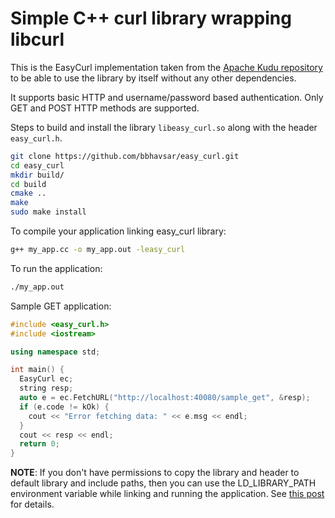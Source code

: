 # Simple C++ curl library wrapping libcurl

This is the EasyCurl implementation taken from the
[Apache Kudu repository](https://github.com/apache/kudu/blob/master/src/kudu/util/curl_util.h#L46)
to be able to use the library by itself without any other dependencies.

It supports basic HTTP and username/password based authentication. Only GET and POST HTTP methods are supported.

Steps to build and install the library `libeasy_curl.so` along with the header `easy_curl.h`.
```bash
git clone https://github.com/bbhavsar/easy_curl.git
cd easy_curl
mkdir build/
cd build
cmake ..
make
sudo make install
```

To compile your application linking easy_curl library:
```bash
g++ my_app.cc -o my_app.out -leasy_curl
```

To run the application:
```bash
./my_app.out
```

Sample GET application:
```c++
#include <easy_curl.h>
#include <iostream>

using namespace std;

int main() {
  EasyCurl ec;
  string resp;
  auto e = ec.FetchURL("http://localhost:40080/sample_get", &resp);
  if (e.code != kOk) {
    cout << "Error fetching data: " << e.msg << endl;
  }               
  cout << resp << endl;
  return 0;                                                       
}
```

**NOTE**: If you don't have permissions to copy the library and header to default library
and include paths, then you can use the LD_LIBRARY_PATH environment variable while linking
and running the application. See [this post](https://www.cs.swarthmore.edu/~newhall/unixhelp/howto_C_libraries.html) for details.

